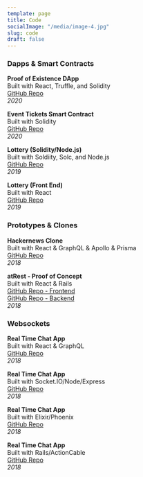 ```yaml
---
template: page
title: Code
socialImage: "/media/image-4.jpg"
slug: code
draft: false
---
```


<h3>Dapps & Smart Contracts</h3>

<strong>Proof of Existence DApp</strong><br>Built with React, Truffle, and Solidity<br> <a href="http://www.github.com/maxgrok/notary-Dapp-rinkeby">GitHub Repo</a><br /> <em style="text-align:right;">2020</em><br>

<strong>Event Tickets Smart Contract</strong><br>Built with Solidity<br> <a href="http://www.github.com/maxgrok/event-tickets-contracts">GitHub Repo</a><br /> <em style="text-align:right;">2020</em><br>

<strong>Lottery (Solidity/Node.js)</strong><br>Built with Soldiity, Solc, and Node.js<br> <a href="http://www.github.com/maxgrok/lottery-solidity-node">GitHub Repo</a><br /> <em style="text-align:right;">2019</em><br>

<strong>Lottery (Front End)</strong><br>Built with React<br> <a href="http://www.github.com/maxgrok/lottery-dapp">GitHub Repo</a><br /> <em style="text-align:right;">2019</em><br>

<h3>Prototypes & Clones </h3>

<strong>Hackernews Clone</strong><br>Built with React & GraphQL & Apollo & Prisma<br> <a href="http://www.github.com/hackernews-react-apollo-fullstack">GitHub Repo</a><br /> <em style="text-align:right;">2018</em><br>

<strong>atRest - Proof of Concept</strong><br>Built with React & Rails<br> <a href="http://www.github.com/atrest-frontend">GitHub Repo - Frontend</a><br /> <a href="http://www.github.com/atrest-backend">GitHub Repo - Backend</a><br /> <em style="text-align:right;">2018</em><br>

<h3>Websockets</h3>

<strong>Real Time Chat App</strong><br>Built with React & GraphQL<br> <a href="https://github.com/maxgrok/react-graphql-real-time-chat-app">GitHub Repo</a><br /> <em style="text-align:right;">2018</em><br>

<strong>Real Time Chat App</strong><br>Built with Socket.IO/Node/Express<br> <a href="https://github.com/maxgrok/node-real-time-chat-app">GitHub Repo</a><br /> <em style="text-align:right;">2018</em><br>

<strong>Real Time Chat App</strong><br>Built with Elixir/Phoenix <br> <a href="https://github.com/maxgrok/phoenix-real-time-chat-app">GitHub Repo</a><br /> <em style="text-align:right;">2018</em><br>

<strong>Real Time Chat App</strong><br>Built with Rails/ActionCable <br><a href="https://github.com/maxgrok/action_cable_chat_app">GitHub Repo</a><br /> <em style="text-align:right;">2018</em><br>
